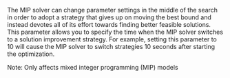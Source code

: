 The MIP solver can change parameter settings in the middle of the search in order to adopt a strategy that gives up on
moving the best bound and instead devotes all of its effort towards finding better feasible solutions. This parameter
allows you to specify the time when the MIP solver switches to a solution improvement strategy. For example, setting
this parameter to 10 will cause the MIP solver to switch strategies 10 seconds after starting the optimization.

Note: Only affects mixed integer programming (MIP) models